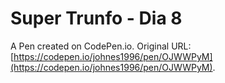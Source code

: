 # Super Trunfo - Dia 8

A Pen created on CodePen.io. Original URL: [https://codepen.io/johnes1996/pen/OJWWPyM](https://codepen.io/johnes1996/pen/OJWWPyM).


